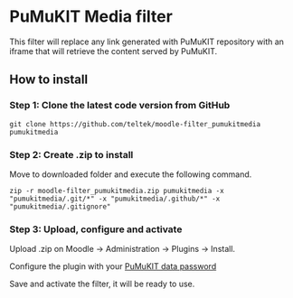 # PuMuKIT Media filter

This filter will replace any link generated with PuMuKIT repository with an iframe that will retrieve the content served by PuMuKIT.

## How to install

### Step 1: Clone the latest code version from GitHub
```
git clone https://github.com/teltek/moodle-filter_pumukitmedia pumukitmedia
```

### Step 2: Create .zip to install

Move to downloaded folder and execute the following command.
```
zip -r moodle-filter_pumukitmedia.zip pumukitmedia -x "pumukitmedia/.git/*" -x "pumukitmedia/.github/*" -x "pumukitmedia/.gitignore"
```

### Step 3: Upload, configure and activate

Upload .zip on Moodle -> Administration -> Plugins -> Install.

Configure the plugin with your [PuMuKIT data password](https://github.com/teltek/PumukitLmsBundle/blob/master/Resources/doc/Configuration.md)

Save and activate the filter, it will be ready to use.
